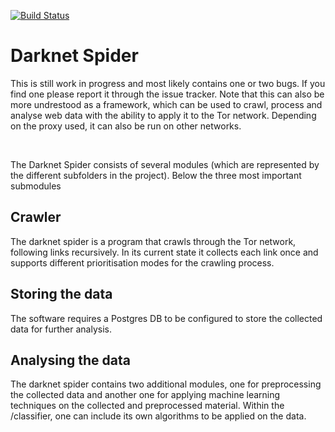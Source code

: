 [![Build Status](https://travis-ci.org/decrypto-org/spider.svg?branch=master)](https://travis-ci.org/decrypto-org/spider)
<br>
# Darknet Spider

This is still work in progress and most likely contains one or two bugs. If you find one please report it through the issue tracker. Note that this can also be more undrestood as a framework, which can be used to crawl, process and analyse web data with the ability to apply it to the Tor network. Depending on the proxy used, it can also be run on other networks.

<br>

The Darknet Spider consists of several modules (which are represented by the different subfolders in the project). Below the three most important submodules

## Crawler
The darknet spider is a program that crawls through the Tor network, following links recursively. In its current state it collects each link once and supports different prioritisation modes for the crawling process.
<br>

## Storing the data
The software requires a Postgres DB to be configured to store the collected data for further analysis.

## Analysing the data
The darknet spider contains two additional modules, one for preprocessing the collected data and another one for applying machine learning techniques on the collected and preprocessed material. Within the /classifier, one can include its own algorithms to be applied on the data.

